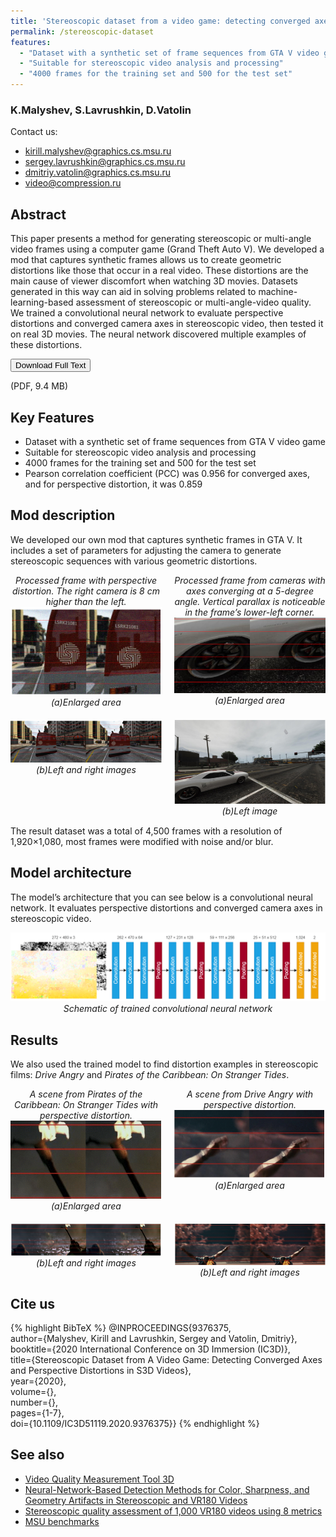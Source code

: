 ```yaml
---
title: 'Stereoscopic dataset from a video game: detecting converged axes and perspective distortions in S3D videos'
permalink: /stereoscopic-dataset
features:
  - "Dataset with a synthetic set of frame sequences from GTA V video game"
  - "Suitable for stereoscopic video analysis and processing"
  - "4000 frames for the training set and 500 for the test set"
---
```


### K.Malyshev, S.Lavrushkin, D.Vatolin

Contact us: 
* <kirill.malyshev@graphics.cs.msu.ru>
* <sergey.lavrushkin@graphics.cs.msu.ru>
* <dmitriy.vatolin@graphics.cs.msu.ru>
* <video@compression.ru>

## Abstract
This paper presents a method for generating stereoscopic or multi-angle video frames using a computer game (Grand Theft Auto V). We developed a mod that captures synthetic frames allows us to create geometric distortions like those that occur in a real video. These distortions are the main cause of viewer discomfort when watching 3D movies. Datasets generated in this way can aid in solving problems related to machine-learning-based assessment of stereoscopic or multi-angle-video quality. We trained a convolutional neural network to evaluate perspective distortions and converged camera axes in stereoscopic video, then tested it on real 3D movies. The neural network discovered multiple examples of these distortions.

<!-- Add Download Full Text button-->
<link rel="stylesheet" href="https://cdnjs.cloudflare.com/ajax/libs/font-awesome/4.7.0/css/font-awesome.min.css">
<div>
<button class="download-button" role="button" onclick="location.href = 'https://drive.google.com/uc?id=1vaZEFD_9KjdsK2bVCNaZGacTQfaYTN5-'"> <!-- Insert link here-->
    <i class="fa fa-download"></i>
    Download Full Text
</button>
<p class="download-button-caption">(PDF, 9.4 MB)</p>  <!-- Insert correct filesize here-->
</div>

## Key Features
* Dataset with a synthetic set of frame sequences from GTA V video game
* Suitable for stereoscopic video analysis and processing 
* 4000 frames for the training set and 500 for the test set
* Pearson correlation coefficient (PCC) was 0.956 for converged axes, and for perspective distortion, it was 0.859
<!-- 
Main part of the page
 -->

## Mod description 
We developed our own mod that captures synthetic frames in GTA V. It includes a set of parameters for adjusting the camera to generate stereoscopic sequences with various geometric distortions.

<style>
    .examples {
        display: flex;
        flex-wrap: wrap;
        gap: 20px;
        margin-bottom: 15px;
    }

    .example {
        text-align: center;
    }

    .big-example {
        text-align: center;
        margin-bottom: 15px;
    }

    @media (min-width: 450px) {
        .example {
            max-width: calc(50% - 10px);
        }
    }
</style>

<div class="examples">
    <div class="example">
      <i>Processed frame with perspective distortion. The right camera is 8 cm higher than the left.</i>
        <img src="/assets/img/papers/stereoscopic-dataset/pic1.png" alt="frames"/><br>
        <i>(a)Enlarged area</i>
    </div>
    <div class="example">
       <i>Processed frame from cameras with axes converging at a 5-degree angle. Vertical parallax is noticeable in the frame’s lower-left corner.</i>
        <img src="/assets/img/papers/stereoscopic-dataset/pic3.png" alt="frames"/><br>
        <i>(a)Enlarged area</i>
    </div>
    <div class="example">
        <img src="/assets/img/papers/stereoscopic-dataset/pic2.png" alt="frames"/><br>
        <i>(b)Left and right images</i>
    </div>
        <div class="example">
        <img src="/assets/img/papers/stereoscopic-dataset/pic4.png" alt="frames"/><br>
        <i>(b)Left image</i>
    </div>
</div>

The result dataset was a total of 4,500 frames with a resolution of 1,920×1,080, most frames were modified with noise and/or blur.


## Model architecture 
The model’s architecture that you can see below is a convolutional neural network. It evaluates perspective distortions and converged camera axes in stereoscopic video.

<div class="big-example">
    <img src="/assets/img/papers/stereoscopic-dataset/pic5.png" alt="Schematic of trained convolutional neural network">
    <i>Schematic of trained convolutional neural network</i>
</div>

## Results

We also used the trained model to find distortion examples in stereoscopic films: *Drive Angry* and *Pirates of the Caribbean: On Stranger Tides*.


<div class="examples">
    <div class="example">
      <i>A scene from Pirates of the Caribbean: On Stranger Tides with perspective distortion.</i>
        <img src="/assets/img/papers/stereoscopic-dataset/pic6.png" alt="perspective distortion"/><br>
        <i>(a)Enlarged area</i>
    </div>
    <div class="example">
       <i>A scene from Drive Angry with perspective distortion.</i>
        <img src="/assets/img/papers/stereoscopic-dataset/pic8.png" alt="perspective distortion"/><br>
        <i>(a)Enlarged area</i>
    </div>
    <div class="example">
        <img src="/assets/img/papers/stereoscopic-dataset/pic7.png" alt="perspective distortion"/><br>
        <i>(b)Left and right images</i>
    </div>
        <div class="example">
        <img src="/assets/img/papers/stereoscopic-dataset/pic9.png" alt="perspective distortion"/><br>
        <i>(b)Left and right images</i>
    </div>
</div>

## Cite us
{% highlight BibTeX %}
@INPROCEEDINGS{9376375,  
author={Malyshev, Kirill and Lavrushkin, Sergey and Vatolin, Dmitriy},  
booktitle={2020 International Conference on 3D Immersion (IC3D)},   
title={Stereoscopic Dataset from A Video Game: Detecting Converged Axes and Perspective Distortions in S3D Videos},   
year={2020},  
volume={},  
number={},  
pages={1-7},  
doi={10.1109/IC3D51119.2020.9376375}}
{% endhighlight %}

## See also 
* [Video Quality Measurement Tool 3D](https://videoprocessing.ai/stereo_quality/)
* [Neural-Network-Based Detection Methods for Color, Sharpness, and Geometry Artifacts in Stereoscopic and VR180 Videos](https://ieeexplore.ieee.org/document/9376385) 
* [Stereoscopic quality assessment of 1,000 VR180 videos using 8 metrics](https://library.imaging.org/ei/articles/33/2/art00011)
* [MSU benchmarks](https://videoprocessing.ai/benchmarks/)
